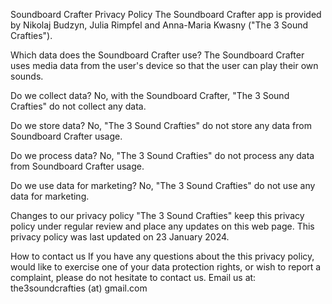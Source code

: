 Soundboard Crafter Privacy Policy
The Soundboard Crafter app is provided by Nikolaj Budzyn, Julia Rimpfel and Anna-Maria Kwasny ("The 3 Sound Crafties").

Which data does the Soundboard Crafter use?
The Soundboard Crafter uses media data from the user's device so that the user can play their own sounds.

Do we collect data?
No, with the Soundboard Crafter, "The 3 Sound Crafties" do not collect any data.

Do we store data?
No, "The 3 Sound Crafties" do not store any data from Soundboard Crafter usage.

Do we process data?
No, "The 3 Sound Crafties" do not process any data from Soundboard Crafter usage.

Do we use data for marketing?
No, "The 3 Sound Crafties" do not use any data for marketing.

Changes to our privacy policy
"The 3 Sound Crafties" keep this privacy policy under regular review and place any updates on this web page.
This privacy policy was last updated on 23 January 2024.

How to contact us
If you have any questions about the this privacy policy, would like to exercise one of your data protection rights, or wish to report a complaint, please do not hesitate to contact us. Email us at: the3soundcrafties (at) gmail.com
